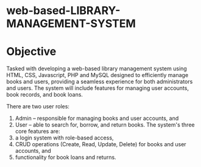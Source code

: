 # web-based-LIBRARY-MANAGEMENT-SYSTEM


# Objective
Tasked with developing a web-based library management system using 
HTML, CSS, Javascript, PHP and MySQL designed to efficiently manage books and users, 
providing a seamless experience for both administrators and users.
The system will include features 
for managing user accounts, book records, and book loans.

There are two user roles:
1) Admin – responsible for managing books and user accounts, and
2) User – able to search for, borrow, and return books.
The system's three core features are:
1) a login system with role-based access,
2) CRUD operations (Create, Read, Update, Delete) for books and user accounts, and
3) functionality for book loans and returns.
